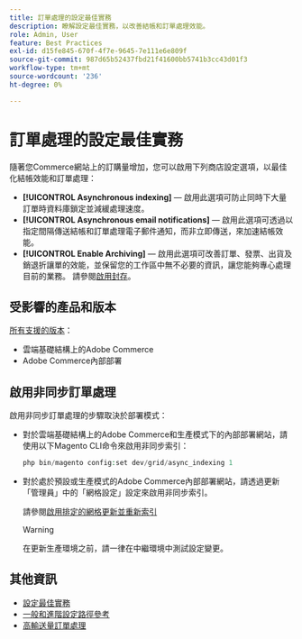 ```yaml
---
title: 訂單處理的設定最佳實務
description: 瞭解設定最佳實務，以改善結帳和訂單處理效能。
role: Admin, User
feature: Best Practices
exl-id: d15fe845-670f-4f7e-9645-7e111e6e809f
source-git-commit: 987d65b52437fbd21f41600bb5741b3cc43d01f3
workflow-type: tm+mt
source-wordcount: '236'
ht-degree: 0%

---
```


# 訂單處理的設定最佳實務

隨著您Commerce網站上的訂購量增加，您可以啟用下列商店設定選項，以最佳化結帳效能和訂單處理：

- **[!UICONTROL Asynchronous indexing]** — 啟用此選項可防止同時下大量訂單時資料庫鎖定並減緩處理速度。
- **[!UICONTROL Asynchronous email notifications]** — 啟用此選項可透過以指定間隔傳送結帳和訂單處理電子郵件通知，而非立即傳送，來加速結帳效能。
- **[!UICONTROL Enable Archiving]** — 啟用此選項可改善訂單、發票、出貨及銷退折讓單的效能，並保留您的工作區中無不必要的資訊，讓您能夠專心處理目前的業務。 請參閱[啟用封存](https://experienceleague.adobe.com/en/docs/commerce-admin/stores-sales/order-management/orders/order-archive)。

## 受影響的產品和版本

[所有支援的版本](../../../release/versions.md)：

- 雲端基礎結構上的Adobe Commerce
- Adobe Commerce內部部署

## 啟用非同步訂單處理

啟用非同步訂單處理的步驟取決於部署模式：

- 對於雲端基礎結構上的Adobe Commerce和生產模式下的內部部署網站，請使用以下Magento CLI命令來啟用非同步索引：

  ```php
  php bin/magento config:set dev/grid/async_indexing 1
  ```

- 對於處於預設或生產模式的Adobe Commerce內部部署網站，請透過更新「管理員」中的「網格設定」設定來啟用非同步索引。

  請參閱[啟用排定的網格更新並重新索引](https://experienceleague.adobe.com/docs/commerce-admin/stores-sales/order-management/orders/order-scheduled-operations.html#enable-scheduled-grid-updates-and-reindexing)

  >[!WARNING]
  >
  >在更新生產環境之前，請一律在中繼環境中測試設定變更。

## 其他資訊

- [設定最佳實務](../../../performance/configuration.md)
- [一般和進階設定路徑參考](../../../configuration/reference/config-reference-general.md)
- [高輸送量訂單處理](../../../performance/high-throughput-order-processing.md)
